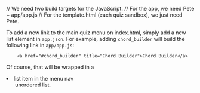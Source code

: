 // We need two build targets for the JavaScript.
// For the app, we need Pete + app/app.js
// For the template.html (each quiz sandbox), we just need Pete.

To add a new link to the main quiz menu on index.html, simply add a new list element in `app.json`.
For example, adding `chord_builder` will build the following link in `app/app.js`:

        <a href="#chord_builder" title="Chord Builder">Chord Builder</a>

Of course, that will be wrapped in a <li> list item in the menu nav <ul> unordered list.

